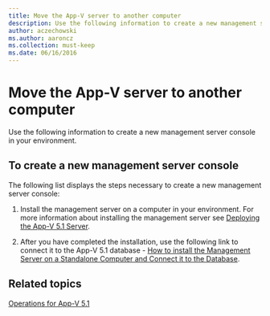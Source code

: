 ```yaml
---
title: Move the App-V server to another computer
description: Use the following information to create a new management server console in your environment.
author: aczechowski
ms.author: aaroncz
ms.collection: must-keep
ms.date: 06/16/2016
---
```


# Move the App-V server to another computer

Use the following information to create a new management server console in your environment.

## To create a new management server console

The following list displays the steps necessary to create a new management server console:

1.  Install the management server on a computer in your environment. For more information about installing the management server see [Deploying the App-V 5.1 Server](deploying-the-app-v-51-server.md).

2.  After you have completed the installation, use the following link to connect it to the App-V 5.1 database - [How to install the Management Server on a Standalone Computer and Connect it to the Database](how-to-install-the-management-server-on-a-standalone-computer-and-connect-it-to-the-database51.md).

## Related topics

[Operations for App-V 5.1](operations-for-app-v-51.md)
